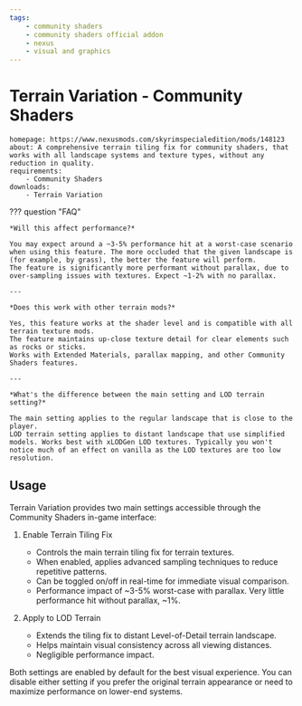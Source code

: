 ```yaml
---
tags:
    - community shaders
    - community shaders official addon
    - nexus
    - visual and graphics
---
```


# Terrain Variation - Community Shaders

```project_info
homepage: https://www.nexusmods.com/skyrimspecialedition/mods/148123
about: A comprehensive terrain tiling fix for community shaders, that works with all landscape systems and texture types, without any reduction in quality.
requirements:
    - Community Shaders
downloads:
    - Terrain Variation
```

??? question "FAQ"

    *Will this affect performance?*

    You may expect around a ~3-5% performance hit at a worst-case scenario when using this feature. The more occluded that the given landscape is (for example, by grass), the better the feature will perform.
    The feature is significantly more performant without parallax, due to over-sampling issues with textures. Expect ~1-2% with no parallax.

    ---

    *Does this work with other terrain mods?*

    Yes, this feature works at the shader level and is compatible with all terrain texture mods.
    The feature maintains up-close texture detail for clear elements such as rocks or sticks.
    Works with Extended Materials, parallax mapping, and other Community Shaders features.

    ---

    *What's the difference between the main setting and LOD terrain setting?*

    The main setting applies to the regular landscape that is close to the player.
    LOD terrain setting applies to distant landscape that use simplified models. Works best with xLODGen LOD textures. Typically you won't notice much of an effect on vanilla as the LOD textures are too low resolution.

## Usage

Terrain Variation provides two main settings accessible through the Community Shaders in-game interface:

1. Enable Terrain Tiling Fix

    * Controls the main terrain tiling fix for terrain textures.
    * When enabled, applies advanced sampling techniques to reduce repetitive patterns.
    * Can be toggled on/off in real-time for immediate visual comparison.
    * Performance impact of ~3-5% worst-case with parallax. Very little performance hit without parallax, ~1%.

2. Apply to LOD Terrain

    * Extends the tiling fix to distant Level-of-Detail terrain landscape.
    * Helps maintain visual consistency across all viewing distances.
    * Negligible performance impact.

Both settings are enabled by default for the best visual experience. You can disable either setting if you prefer the original terrain appearance or need to maximize performance on lower-end systems.
